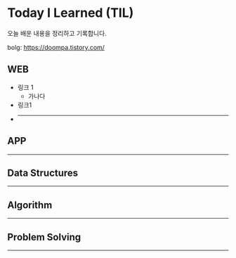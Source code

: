 # Today I Learned (TIL)
오늘 배운 내용을 정리하고 기록합니다.

bolg: https://doompa.tistory.com/

## WEB

+ 링크 1
  + 가나다
+ 링크1
+ ---------------------
## APP
------------------------
## Data Structures
------------------------
## Algorithm 
------------------------
## Problem Solving
-----------------------
